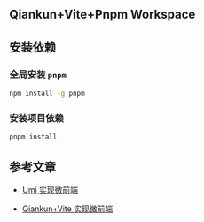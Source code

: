 ## Qiankun+Vite+Pnpm Workspace

## 安装依赖

### 全局安装 `pnpm`

```bash
npm install -g pnpm
```

### 安装项目依赖

```bash
pnpm install
```

## 参考文章

- [Umi 实现微前端](https://zxiaosi.com/archives/b7c94f0c.html)

- [Qiankun+Vite 实现微前端](https://zxiaosi.com/archives/e1569209.html)

